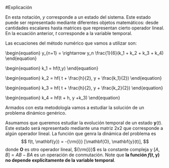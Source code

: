 #Explicación

En esta notación, $y$ corresponde a un estado del sistema. Este estado puede ser representado mediante diferentes objetos matemáticos: desde cantidades escalares hasta matrices que representan cierto operador lineal. En la ecuación anterior, $t$ corresponde a la variable temporal.

Las ecuaciones del método numérico que vamos a utilizar son:

\begin{equation}
y_{n+1} = \rightarrow y_n \frac{1}{6}(k_1 + k_2 + k_3 + k_4)
\end{equation}

\begin{equation}
k_1 = hf(t,y)
\end{equation}

\begin{equation}
k_2 = hf( t + \frac{h}{2}, y + \frac{k_1}{2})
\end{equation}

\begin{equation}
k_3 = hf( t + \frac{h}{2}, y + \frac{k_2}{2})
\end{equation}

\begin{equation}
k_4 = hf(t + h, y +k_3)
\end{equation}


Armados con esta metodología vamos a estudiar la solución de un problema dinámico genérico.

Asumamos que queremos estudiar la evolución temporal de un estado $\mathbf{y}(t)$. Este estado será representado mediante una matriz 2x2 que corresponde a algún operador lineal. La función que genra la dinámica del problema es
$$
f(t, \mathbf{y}) = -{\rm{i}} [\mathbf{O}, \mathbf{y}(t)],
$$
donde $\mathbf{O}$ es otro operador lineal, ${\rm{i}}$ es la constante compleja y $[A, B] = AB - BA$ es un operación de conmutación. Note que **la función $f(t, \mathbf{y})$ no depende explícitamente de la variable temporal**.
